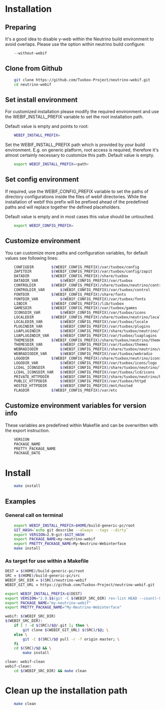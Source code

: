 
# Installation #

## Preparing ##
It's a good idea to disable y-web within the Neutrino build environment
to avoid overlaps. Please use the option within neutrino build configure:
```bash
	--without-webif
```

## Clone from Github ##
```bash
	git clone https://github.com/Tuxbox-Project/neutrino-webif.git
	cd neutrino-webif
```

## Set install environment ##
For customized installation please modify the required environment and
use the WEBIF_INSTALL_PREFIX variable to set the root installation path.

Default value is empty and points to root:
```bash
	WEBIF_INSTALL_PREFIX=
```

Set the WEBIF_INSTALL_PREFIX path which is provided by your build environment.
E.g. on generic platform, root access is required, therefore it's almost certainly necessary
to customize this path. Default value is empty.
```bash
	export WEBIF_INSTALL_PREFIX=<path>
```

## Set config environment ##
If required, use the WEBIF_CONFIG_PREFIX variable to set the paths of directory 
configurations inside the files of webif directories. 
While the installation of webif this prefix will be prefixed ahead of the predefined 
paths and will replace together the defined placeholders.

Default value is empty and in most cases this value should be untouched.
```bash
	export WEBIF_CONFIG_PREFIX=
```

## Customize environment ##
You can customize more paths and configuration variables, for default values see following lines:

```bash
	CONFIGDIR 		 $(WEBIF_CONFIG_PREFIX)/var/tuxbox/config
	ZAPITDIR 		 $(WEBIF_CONFIG_PREFIX)/var/tuxbox/config/zapit
	DATADIR 		 $(WEBIF_CONFIG_PREFIX)/share/tuxbox
	DATADIR_VAR 		 $(WEBIF_CONFIG_PREFIX)/var/tuxbox
	CONTROLDIR 		 $(WEBIF_CONFIG_PREFIX)/share/tuxbox/neutrino/control
	CONTROLDIR_VAR 		 $(WEBIF_CONFIG_PREFIX)/var/tuxbox/control
	FONTDIR 		 $(WEBIF_CONFIG_PREFIX)/share/fonts
	FONTDIR_VAR 		 $(WEBIF_CONFIG_PREFIX)/var/tuxbox/fonts
	LIBDIR 		 	 $(WEBIF_CONFIG_PREFIX)/lib/tuxbox
	GAMESDIR 		 $(WEBIF_CONFIG_PREFIX)/var/tuxbox/games
	ICONSDIR_VAR 		 $(WEBIF_CONFIG_PREFIX)/var/tuxbox/icons
	LOCALEDIR 		 $(WEBIF_CONFIG_PREFIX)/share/tuxbox/neutrino/locale
	LOCALEDIR_VAR 		 $(WEBIF_CONFIG_PREFIX)/var/tuxbox/locale
	PLUGINDIR_VAR 		 $(WEBIF_CONFIG_PREFIX)/var/tuxbox/plugins
	LUAPLUGINDIR 		 $(WEBIF_CONFIG_PREFIX)/share/tuxbox/neutrino/luaplugins
	LUAPLUGINDIR_VAR 	 $(WEBIF_CONFIG_PREFIX)/var/tuxbox/luaplugins
	THEMESDIR 		 $(WEBIF_CONFIG_PREFIX)/share/tuxbox/neutrino/themes
	THEMESDIR_VAR 		 $(WEBIF_CONFIG_PREFIX)/var/tuxbox/themes
	WEBRADIODIR 		 $(WEBIF_CONFIG_PREFIX)/share/tuxbox/neutrino/webradio
	WEBRADIODIR_VAR 	 $(WEBIF_CONFIG_PREFIX)/var/tuxbox/webradio
	LOGODIR 		 $(WEBIF_CONFIG_PREFIX)/share/tuxbox/neutrino/icons/logo
	LOGODIR_VAR 		 $(WEBIF_CONFIG_PREFIX)/var/tuxbox/icons/logo
	LCD4L_ICONSDIR 		 $(WEBIF_CONFIG_PREFIX)/share/tuxbox/neutrino/lcd/icons
	LCD4L_ICONSDIR_VAR 	 $(WEBIF_CONFIG_PREFIX)/var/tuxbox/lcd/icons
	PRIVATE_HTTPDDIR 	 $(WEBIF_CONFIG_PREFIX)/share/tuxbox/neutrino/httpd
	PUBLIC_HTTPDDIR 	 $(WEBIF_CONFIG_PREFIX)/var/tuxbox/httpd
	HOSTED_HTTPDDIR 	 $(WEBIF_CONFIG_PREFIX)/mnt/hosted
	FLAGDIR 		 $(WEBIF_CONFIG_PREFIX)/var/etc
```

## Customize environment variables for version info ##
These variables are predefined within Makefile and can be overwritten with the export instruction.

```bash
	VERSION
	PACKAGE_NAME
	PRETTY_PACKAGE_NAME
	PACKAGE_DATE
```

# Install #
```bash
	make install
```

## Examples ##
### General call on terminal ###
```bash
	export WEBIF_INSTALL_PREFIX=$HOME/build-generic-pc/root
	GIT_HASH=`echo git describe --always --tags --dirty`
	export VERSION=2.9-git-$GIT_HASH
	export PACKAGE_NAME=my-neutrino-webif
	export PRETTY_PACKAGE_NAME=My-Neutrino-Webinterface
	make install
```

### As target for use within a Makefile ###
```bash
DEST = $(HOME)/build-generic-pc/root
SRC = $(HOME)/build-generic-pc/src
WEBIF_SRC_DIR = $(SRC)/neutrino-webif
WEBIF_GIT_URL = https://github.com/Tuxbox-Project/neutrino-webif.git

export WEBIF_INSTALL_PREFIX=$(DEST)
export VERSION="2.9.$$(git -C $(WEBIF_SRC_DIR) rev-list HEAD --count)-$$(git -C $(WEBIF_SRC_DIR) describe --always --tags)"
export PACKAGE_NAME="my-neutrino-webif"
export PRETTY_PACKAGE_NAME="My-Neutrino-Webinterface"

webif: $(WEBIF_SRC_DIR)
$(WEBIF_SRC_DIR):
	if [ ! -d $(SRC)/$@/.git ]; then \
		git clone $(WEBIF_GIT_URL) $(SRC)/$@; \
	else \
		git -C $(SRC)/$@ pull -r -f origin master; \
	fi
	cd $(SRC)/$@ && \
		make install

clean: webif-clean
webif-clean:
	cd $(WEBIF_SRC_DIR) && make clean
```

# Clean up the installation path #

```bash
	make clean
```

